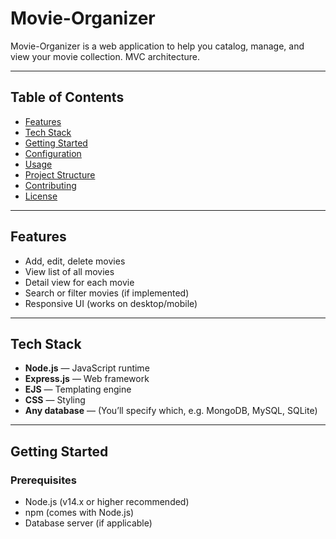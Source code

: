 # Movie-Organizer

Movie-Organizer is a web application to help you catalog, manage, and view your movie collection. MVC architecture.

---

## Table of Contents

- [Features](#features)  
- [Tech Stack](#tech-stack)  
- [Getting Started](#getting-started)  
- [Configuration](#configuration)  
- [Usage](#usage)  
- [Project Structure](#project-structure)  
- [Contributing](#contributing)  
- [License](#license)

---

## Features

- Add, edit, delete movies  
- View list of all movies  
- Detail view for each movie  
- Search or filter movies (if implemented)  
- Responsive UI (works on desktop/mobile)  

---

## Tech Stack

- **Node.js** — JavaScript runtime  
- **Express.js** — Web framework  
- **EJS** — Templating engine  
- **CSS** — Styling  
- **Any database** — (You’ll specify which, e.g. MongoDB, MySQL, SQLite)  

---

## Getting Started

### Prerequisites

- Node.js (v14.x or higher recommended)  
- npm (comes with Node.js)  
- Database server (if applicable)  

